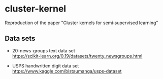 # cluster-kernel
Reproduction of the paper "Cluster kernels for semi‐supervised learning"

## Data sets
* 20-news-groups text data set   
https://scikit-learn.org/0.19/datasets/twenty_newsgroups.html   

* USPS handwritten digit data set   
https://www.kaggle.com/bistaumanga/usps-dataset
